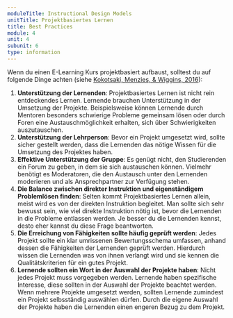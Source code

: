 ```yaml
---
moduleTitle: Instructional Design Models
unitTitle: Projektbasiertes Lernen
title: Best Practices
module: 4
unit: 4
subunit: 6
type: information
---
```


Wenn du einen E-Learning Kurs projektbasiert aufbaust, solltest du auf folgende Dinge achten (siehe [Kokotsaki, Menzies, & Wiggins, 2016](https://journals.sagepub.com/doi/abs/10.1177/1365480216659733)):


1. **Unterstützung der Lernenden**: Projektbasiertes Lernen ist nicht rein entdeckendes Lernen. Lernende brauchen Unterstützung in der Umsetzung der Projekte. Beispielsweise können Lernende durch Mentoren besonders schwierige Probleme gemeinsam lösen oder durch Foren eine Austauschmöglichkeit erhalten, sich über Schwierigkeiten auszutauschen.
2. **Unterstützung der Lehrperson**: Bevor ein Projekt umgesetzt wird, sollte sicher gestellt werden, dass die Lernenden das nötige Wissen für die Umsetzung des Projektes haben.
3. **Effektive Unterstützung der Gruppe**: Es genügt nicht, den Studierenden ein Forum zu geben, in dem sie sich austauschen können. Vielmehr benötigt es Moderatoren, die den Austausch unter den Lernenden moderieren und als Ansprechpartner zur Verfügung stehen.
4. **Die Balance zwischen direkter Instruktion und eigenständigem Problemlösen finden**: Selten kommt Projektbasiertes Lernen allein, meist wird es von der direkten Instruktion begleitet. Man sollte sich sehr bewusst sein, wie viel direkte Instruktion nötig ist, bevor die Lernenden in die Probleme entlassen werden. Je besser du die Lernenden kennst, desto eher kannst du diese Frage beantworten.
5. **Die Erreichung von Fähigkeiten sollte häufig geprüft werden**: Jedes Projekt sollte ein klar umrissenen Bewertungsschema umfassen, anhand dessen die Fähigkeiten der Lernenden geprüft werden. Hierdurch wissen die Lernenden was von ihnen verlangt wird und sie kennen die Qualitätskriterien für ein gutes Projekt. 
6. **Lernende sollten ein Wort in der Auswahl der Projekte haben**: Nicht jedes Projekt muss vorgegeben werden. Lernende haben spezifische Interesse, diese sollten in der Auswahl der Projekte beachtet werden. Wenn mehrere Projekte umgesetzt werden, sollten Lernende zumindest ein Projekt selbsständig auswählen dürfen. Durch die eigene Auswahl der Projekte haben die Lernenden einen engeren Bezug zu dem Projekt.


<!-- 1. Time management
2. Getting started: Getting them to know the project well. Clear rubric. 
3. Establishing a culture that stresses student self-management
4. Managing studen groups
5. Working with others outside the classroom
6. Getting the most out of technological resources: 
7. Assessing students and evaluating projects
 -->

